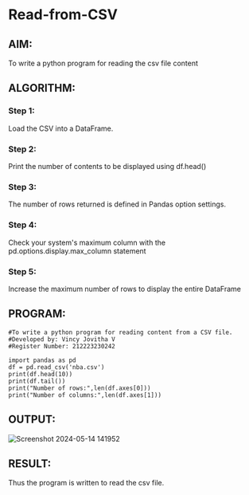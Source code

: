 # Read-from-CSV

## AIM:
To write a python program for reading the csv file content
## ALGORITHM:
### Step 1:
Load the CSV into a DataFrame.
### Step 2:
Print the number of contents to be displayed using df.head()
### Step 3:
The number of rows returned is defined in Pandas option settings.
### Step 4:
Check your system's maximum column with the pd.options.display.max_column statement
### Step 5:
Increase the maximum number of rows to display the entire DataFrame
## PROGRAM:
```
#To write a python program for reading content from a CSV file.
#Developed by: Vincy Jovitha V
#Register Number: 212223230242

import pandas as pd
df = pd.read_csv('nba.csv')
print(df.head(10))
print(df.tail())
print("Number of rows:",len(df.axes[0]))
print("Number of columns:",len(df.axes[1]))
```
## OUTPUT:
![Screenshot 2024-05-14 141952](https://github.com/VincyJovitha01/Read-from-CSV/assets/147121113/68a16329-18b1-4a45-919b-37492edd124c)

## RESULT:
Thus the program is written to read the csv file.
